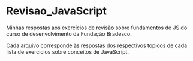 # Revisao_JavaScript
Minhas respostas aos exercícios de revisão sobre fundamentos de JS do curso de desenvolvimento da Fundação Bradesco.

Cada arquivo corresponde às respostas dos respectivos topicos de cada lista de exercicios sobre conceitos de JavaScript.

